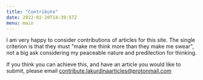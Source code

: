 ```yaml
---
title: "Contribute"
date: 2022-02-20T14:39:57Z
menu: main
---
```


I am very happy to consider contributions of articles for this site. The single criterion is that they must "make me think more than they make me swear", not a big ask considering my peaceable nature and predilection for thinking.  

If you think you can achieve this, and have an article you would like to submit, please email
    contribute.lakurdinaarticles@protonmail.com